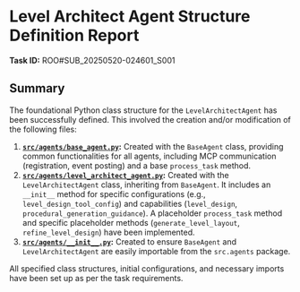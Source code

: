 # Level Architect Agent Structure Definition Report

**Task ID:** ROO#SUB_20250520-024601_S001

## Summary
The foundational Python class structure for the `LevelArchitectAgent` has been successfully defined. This involved the creation and/or modification of the following files:

1.  **[`src/agents/base_agent.py`](src/agents/base_agent.py:0):** Created with the `BaseAgent` class, providing common functionalities for all agents, including MCP communication (registration, event posting) and a base `process_task` method.
2.  **[`src/agents/level_architect_agent.py`](src/agents/level_architect_agent.py:0):** Created with the `LevelArchitectAgent` class, inheriting from `BaseAgent`. It includes an `__init__` method for specific configurations (e.g., `level_design_tool_config`) and capabilities (`level_design`, `procedural_generation_guidance`). A placeholder `process_task` method and specific placeholder methods (`generate_level_layout`, `refine_level_design`) have been implemented.
3.  **[`src/agents/__init__.py`](src/agents/__init__.py:0):** Created to ensure `BaseAgent` and `LevelArchitectAgent` are easily importable from the `src.agents` package.

All specified class structures, initial configurations, and necessary imports have been set up as per the task requirements.